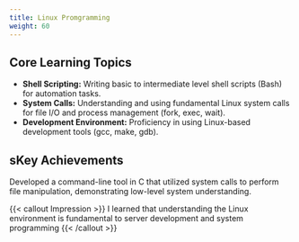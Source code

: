 ```yaml
---
title: Linux Promgramming
weight: 60
---
```


## Core Learning Topics

* **Shell Scripting:** Writing basic to intermediate level shell scripts (Bash) for automation tasks.
* **System Calls:** Understanding and using fundamental Linux system calls for file I/O and process management (fork, exec, wait).
* **Development Environment:** Proficiency in using Linux-based development tools (gcc, make, gdb).

## sKey Achievements

Developed a command-line tool in C that utilized system calls to perform file manipulation, demonstrating low-level system understanding.

{{< callout Impression >}}
I learned that understanding the Linux environment is fundamental to server development and system programming
{{< /callout >}}